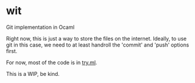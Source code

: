 # wit 
Git implementation in Ocaml

Right now, this is just a way to store the files on the internet.
Ideally, to use git in this case, we need to at least handroll
the 'commit' and 'push' options first.

For now, most of the code is in [try.ml](https://github.com/Sylfrena/wit/blob/main/try.ml).

This is a WIP, be kind.
